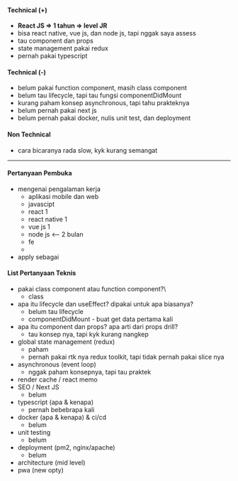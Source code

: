 #### Technical (+) 

- **React JS => 1 tahun => level JR**  
- bisa react native, vue js, dan node js,  tapi nggak saya assess
- tau component dan props
- state management pakai redux
- pernah pakai typescript

#### Technical (-)  

- belum pakai function component, masih class component
- belum tau lifecycle, tapi tau fungsi componentDidMount
- kurang paham konsep asynchronous, tapi tahu prakteknya
- belum pernah pakai next js
- belum pernah pakai docker, nulis unit test, dan deployment

#### Non Technical  

- cara bicaranya rada slow, kyk kurang semangat

---

#### Pertanyaan Pembuka

- mengenai pengalaman kerja  
	- aplikasi mobile dan web
	- javascipt
	- react 1
	- react native 1
	- vue js 1
	- node js <-- 2 bulan
	- fe
	- 
- apply sebagai


#### List Pertanyaan Teknis

- pakai class component atau function component?\
	- class
- apa itu lifecycle dan useEffect? dipakai untuk apa biasanya?
	- belum tau lifecycle
	- componentDidMount - buat get data pertama kali
- apa itu component dan props? apa arti dari props drill?
	- tau konsep nya, tapi kyk kurang nangkep
- global state management (redux)  
	- paham
	- pernah pakai rtk nya redux toolkit, tapi tidak pernah pakai slice nya
- asynchronous (event loop)  
	- nggak paham konsepnya, tapi tau praktek
- render cache / react memo  
- SEO / Next JS  
	- belum
- typescript (apa & kenapa)  
	- pernah bebebrapa kali
- docker (apa & kenapa) & ci/cd
	- belum  
- unit testing
	- belum  
- deployment (pm2, nginx/apache)  
	- belum
- architecture (mid level)  
- pwa (new opty)